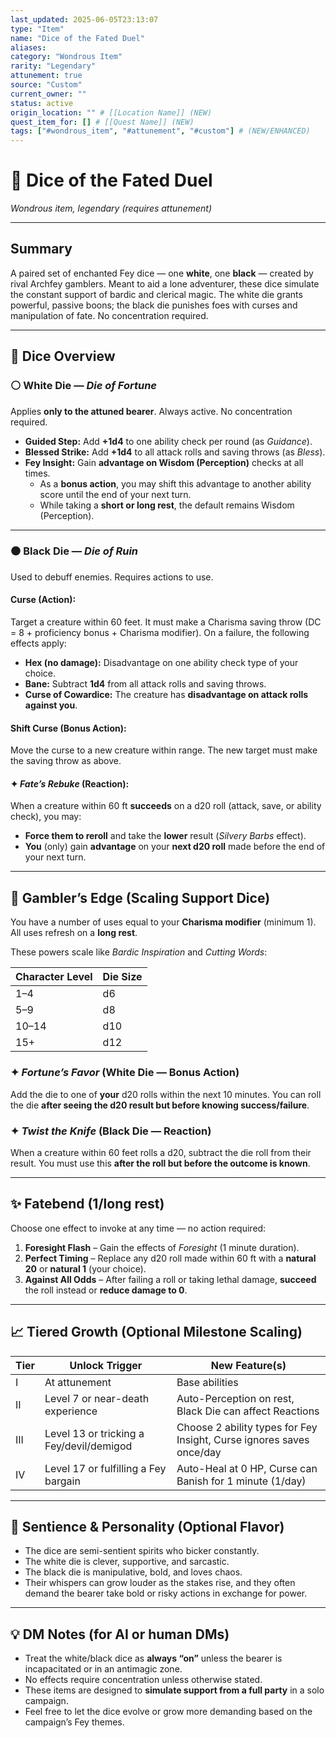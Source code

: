 ```yaml
---
last_updated: 2025-06-05T23:13:07
type: "Item"
name: "Dice of the Fated Duel"
aliases: 
category: "Wondrous Item"
rarity: "Legendary"
attunement: true
source: "Custom"
current_owner: ""
status: active
origin_location: "" # [[Location Name]] (NEW)
quest_item_for: [] # [[Quest Name]] (NEW)
tags: ["#wondrous_item", "#attunement", "#custom"] # (NEW/ENHANCED)
---
```

# 🎲 Dice of the Fated Duel

_Wondrous item, legendary (requires attunement)_

---

## Summary

A paired set of enchanted Fey dice — one **white**, one **black** — created by rival Archfey gamblers. Meant to aid a lone adventurer, these dice simulate the constant support of bardic and clerical magic. The white die grants powerful, passive boons; the black die punishes foes with curses and manipulation of fate. No concentration required.

---

## 🎲 Dice Overview

### ⚪ White Die — _Die of Fortune_

Applies **only to the attuned bearer**. Always active. No concentration required.

- **Guided Step:** Add **+1d4** to one ability check per round (as _Guidance_).
- **Blessed Strike:** Add **+1d4** to all attack rolls and saving throws (as _Bless_).
- **Fey Insight:** Gain **advantage on Wisdom (Perception)** checks at all times.
    - As a **bonus action**, you may shift this advantage to another ability score until the end of your next turn.
    - While taking a **short or long rest**, the default remains Wisdom (Perception).

---

### ⚫ Black Die — _Die of Ruin_

Used to debuff enemies. Requires actions to use.

#### **Curse** (Action):

Target a creature within 60 feet. It must make a Charisma saving throw (DC = 8 + proficiency bonus + Charisma modifier). On a failure, the following effects apply:

- **Hex (no damage):** Disadvantage on one ability check type of your choice.
- **Bane:** Subtract **1d4** from all attack rolls and saving throws.
- **Curse of Cowardice:** The creature has **disadvantage on attack rolls against you**.

#### **Shift Curse** (Bonus Action):

Move the curse to a new creature within range. The new target must make the saving throw as above.

#### ✦ _Fate’s Rebuke_ (Reaction):

When a creature within 60 ft **succeeds** on a d20 roll (attack, save, or ability check), you may:

- **Force them to reroll** and take the **lower** result (_Silvery Barbs_ effect).
- **You** (only) gain **advantage** on your **next d20 roll** made before the end of your next turn.

---

## 🎯 Gambler’s Edge (Scaling Support Dice)

You have a number of uses equal to your **Charisma modifier** (minimum 1). All uses refresh on a **long rest**.

These powers scale like _Bardic Inspiration_ and _Cutting Words_:

|Character Level|Die Size|
|---|---|
|1–4|d6|
|5–9|d8|
|10–14|d10|
|15+|d12|

### ✦ _Fortune’s Favor_ (White Die — Bonus Action)

Add the die to one of **your** d20 rolls within the next 10 minutes. You can roll the die **after seeing the d20 result but before knowing success/failure**.

### ✦ _Twist the Knife_ (Black Die — Reaction)

When a creature within 60 feet rolls a d20, subtract the die roll from their result. You must use this **after the roll but before the outcome is known**.

---

## ✨ Fatebend (1/long rest)

Choose one effect to invoke at any time — no action required:

1. **Foresight Flash** – Gain the effects of _Foresight_ (1 minute duration).
2. **Perfect Timing** – Replace any d20 roll made within 60 ft with a **natural 20** or **natural 1** (your choice).
3. **Against All Odds** – After failing a roll or taking lethal damage, **succeed** the roll instead or **reduce damage to 0**.

---

## 📈 Tiered Growth (Optional Milestone Scaling)

|Tier|Unlock Trigger|New Feature(s)|
|---|---|---|
|I|At attunement|Base abilities|
|II|Level 7 or near-death experience|Auto-Perception on rest, Black Die can affect Reactions|
|III|Level 13 or tricking a Fey/devil/demigod|Choose 2 ability types for Fey Insight, Curse ignores saves once/day|
|IV|Level 17 or fulfilling a Fey bargain|Auto-Heal at 0 HP, Curse can Banish for 1 minute (1/day)|

---

## 🧿 Sentience & Personality (Optional Flavor)

- The dice are semi-sentient spirits who bicker constantly.
- The white die is clever, supportive, and sarcastic.
- The black die is manipulative, bold, and loves chaos.
- Their whispers can grow louder as the stakes rise, and they often demand the bearer take bold or risky actions in exchange for power.

---

## 💡 DM Notes (for AI or human DMs)

- Treat the white/black dice as **always “on”** unless the bearer is incapacitated or in an antimagic zone.
- No effects require concentration unless otherwise stated.
- These items are designed to **simulate support from a full party** in a solo campaign.
- Feel free to let the dice evolve or grow more demanding based on the campaign’s Fey themes.
